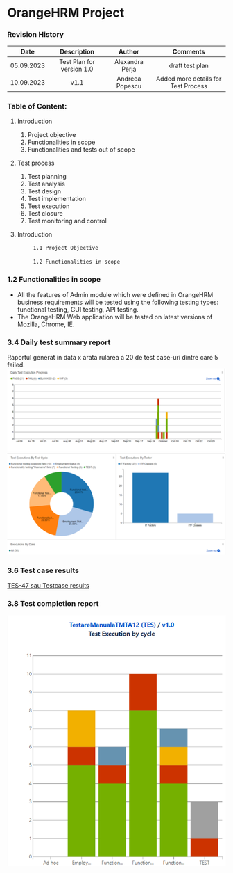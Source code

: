 # OrangeHRM Project
### Revision History

| Date | Description   | Author   | Comments |
| :-----: | :---: | :---: | :---: |
| 05.09.2023 | Test Plan for version 1.0   | Alexandra Perja   | draft test plan |
| 10.09.2023 | v1.1  | Andreea Popescu   | Added more details for Test Process |

### Table of Content:
1. Introduction
   1. Project objective
   2. Functionalities in scope
   3. Functionalities and tests out of scope
2. Test process
   1. Test planning
   2. Test analysis
   3. Test design
   4. Test implementation
   5. Test execution
   6. Test closure
   7. Test monitoring and control
  
1. Introduction
    
            1.1 Project Objective 
            
            1.2 Functionalities in scope

### 1.2 Functionalities in scope
- All the features of Admin module which were defined in OrangeHRM business requirements will be tested using the following testing types: functional testing, GUI testing, API testing. 
- The OrangeHRM Web application will be tested on latest versions of Mozilla, Chrome, IE.

### 3.4 Daily test summary report
Raportul generat in data x arata rularea a 20 de test case-uri dintre care 5 failed.
![Daily report](https://github.com/RobertFurtuna10/TMTA12/blob/main/daily%20report.PNG)
![Daily report](https://github.com/RobertFurtuna10/TMTA12/blob/main/Capture.PNG)

### 3.6 Test case results
[TES-47 sau Testcase results](https://github.com/RobertFurtuna10/TMTA12/blob/main/TES-47.pdf)

### 3.8 Test completion report
![Test completion report](https://github.com/RobertFurtuna10/TMTA12/blob/main/test%20execution.PNG)



